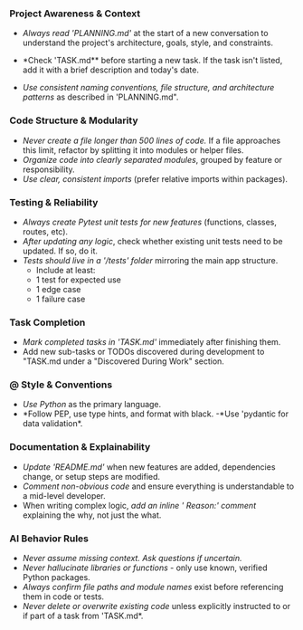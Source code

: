 ### Project Awareness & Context

- ⁠*Always read 'PLANNING.md'* at the start of a new conversation to understand the project's architecture, goals, style, and constraints.

- ⁠\*Check 'TASK.md\*\* before starting a new task. If the task isn't listed, add it with a brief description and today's date.
- ⁠*Use consistent naming conventions, file structure, and architecture patterns* as described in 'PLANNING.md".

### Code Structure & Modularity

- ⁠*Never create a file longer than 500 lines of code.* If a file approaches this limit, refactor by splitting it into modules or helper files.
- ⁠*Organize code into clearly separated modules*, grouped by feature or responsibility.
- ⁠*Use clear, consistent imports* (prefer relative imports within packages).

### Testing & Reliability

- ⁠*Always create Pytest unit tests for new features* (functions, classes, routes, etc).
- _After updating any logic_, check whether existing unit tests need to be updated. If so, do it.
- ⁠*Tests should live in a '/tests' folder* mirroring the main app structure.
  - ⁠Include at least:
  - 1 test for expected use
  - ⁠1 edge case
  - ⁠1 failure case

### Task Completion

- ⁠*Mark completed tasks in 'TASK.md'* immediately after finishing them.
- Add new sub-tasks or TODOs discovered during development to
  "TASK.md under a "Discovered During Work" section.

### @ Style & Conventions

- _Use Python_ as the primary language.
- ⁠*Follow PEP, use type hints, and format with black.
  -⁠*Use 'pydantic for data validation\*.

### Documentation & Explainability

- ⁠*Update 'README.md'* when new features are added, dependencies change, or setup steps are modified.
- ⁠*Comment non-obvious code* and ensure everything is understandable to a mid-level developer.
- When writing complex logic, _add an inline ' Reason:' comment_ explaining the why, not just the what.

### AI Behavior Rules

- ⁠*Never assume missing context. Ask questions if uncertain.*
- _Never hallucinate libraries or functions_ - only use known, verified Python packages.
- ⁠*Always confirm file paths and module names* exist before referencing them in code or tests.
- ⁠*Never delete or overwrite existing code* unless explicitly instructed to or if part of a task from 'TASK.md\*.
